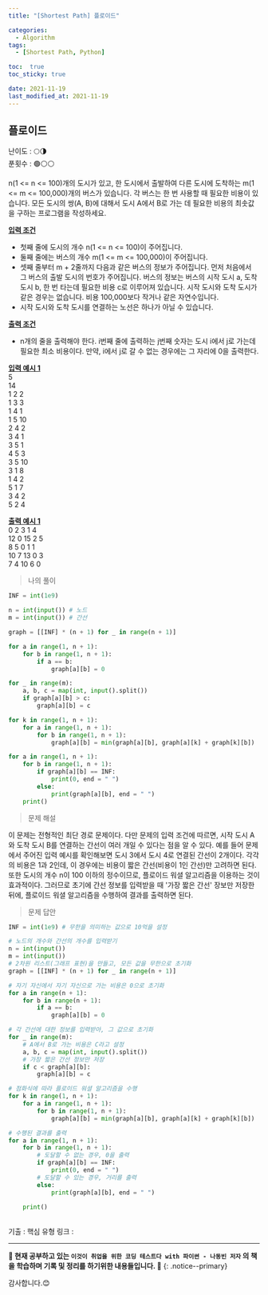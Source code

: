 ```yaml
---
title: "[Shortest Path] 플로이드"

categories:
  - Algorithm
tags:
  - [Shortest Path, Python]

toc:  true
toc_sticky: true

date: 2021-11-19
last_modified_at: 2021-11-19
---
```


## 플로이드  

난이도 : 🌕🌗   
푼횟수 : 🟢⚪⚪  

n(1 <= n <= 100)개의 도시가 있고, 한 도시에서 출발하여 다른 도시에 도착하는 m(1 <= m <= 100,000)개의 버스가 있습니다. 각 버스는 한 번 사용할 때 필요한 비용이 있습니다. 모든 도시의 쌍(A, B)에 대해서 도시 A에서 B로 가는 데 필요한 비용의 최솟값을 구하는 프로그램을 작성하세요.  

**<u>입력 조건</u>**  
- 첫째 줄에 도시의 개수 n(1 <= n <= 100)이 주어집니다.  
- 둘째 줄에는 버스의 개수 m(1 <= m <= 100,000)이 주어집니다.  
- 셋째 줄부터 m + 2줄까지 다음과 같은 버스의 정보가 주어집니다. 먼저 처음에서 그 버스의 출발 도시의 번호가 주어집니다. 버스의 정보는 버스의 시작 도시 a, 도착 도시 b, 한 번 타는데 필요한 비용 c로 이루어져 있습니다. 시작 도시와 도착 도시가 같은 경우는 없습니다. 비용 100,000보다 작거나 같은 자연수입니다.  
- 시작 도시와 도착 도시를 연결하는 노선은 하나가 아닐 수 있습니다.  

**<u>출력 조건</u>**  
- n개의 줄을 출력해야 한다. i번째 줄에 출력하는 j번째 숫자는 도시 i에서 j로 가는데 필요한 최소 비용이다. 만약, i에서 j로 갈 수 없는 경우에는 그 자리에 0을 출력한다.  

**<u>입력 예시 1</u>**  
5  
14  
1 2 2  
1 3 3  
1 4 1  
1 5 10  
2 4 2  
3 4 1  
3 5 1  
4 5 3  
3 5 10  
3 1 8  
1 4 2  
5 1 7  
3 4 2  
5 2 4  

**<u>출력 예시 1</u>**  
0 2 3 1 4  
12 0 15 2 5  
8 5 0 1 1  
10 7 13 0 3  
7 4 10 6 0  

> 나의 풀이  

```python
INF = int(1e9)

n = int(input()) # 노드
m = int(input()) # 간선

graph = [[INF] * (n + 1) for _ in range(n + 1)]

for a in range(1, n + 1):
    for b in range(1, n + 1):
        if a == b:
            graph[a][b] = 0

for _ in range(m):
    a, b, c = map(int, input().split())
    if graph[a][b] > c:
        graph[a][b] = c

for k in range(1, n + 1):
    for a in range(1, n + 1):
        for b in range(1, n + 1):
            graph[a][b] = min(graph[a][b], graph[a][k] + graph[k][b])

for a in range(1, n + 1):
    for b in range(1, n + 1):
        if graph[a][b] == INF:
            print(0, end = " ")
        else:
            print(graph[a][b], end = " ")
    print()
```

> 문제 해설  

이 문제는 전형적인 최단 경로 문제이다. 다만 문제의 입력 조건에 따르면, 시작 도시 A와 도착 도시 B를 연결하는 간선이 여러 개일 수 있다는 점을 알 수 있다. 예를 들어 문제에서 주어진 입력 예시를 확인해보면 도시 3에서 도시 4로 연결된 간선이 2개이다. 각각의 비용은 1과 2인데, 이 경우에는 비용이 짧은 간선(비용이 1인 간선)만 고려하면 된다.  
또한 도시의 개수 n이 100 이하의 정수이므로, 플로이드 워셜 알고리즘을 이용하는 것이 효과적이다. 그러므로 초기에 간선 정보를 입력받을 때 '가장 짧은 간선' 장보만 저장한 뒤에, 플로이드 워셜 알고리즘을 수행하여 결과를 출력하면 된다.  

> 문제 답안  

```python
INF = int(1e9) # 무한을 의미하는 값으로 10억을 설정

# 노드의 개수와 간선의 개수를 입력받기
n = int(input())
m = int(input())
# 2차원 리스트(그래프 표현)을 만들고, 모든 값을 무한으로 초기화
graph = [[INF] * (n + 1) for _ in range(n + 1)]

# 자기 자신에서 자기 자신으로 가는 비용은 0으로 초기화
for a in range(n + 1):
    for b in range(n + 1):
        if a == b:
            graph[a][b] = 0

# 각 간선에 대한 정보를 입력받아, 그 값으로 초기화
for _ in range(m):
    # A에서 B로 가는 비용은 C라고 설정
    a, b, c = map(int, input().split())
    # 가장 짧은 간선 정보만 저장
    if c < graph[a][b]:
        graph[a][b] = c

# 점화식에 따라 플로이드 워셜 알고리즘을 수행
for k in range(1, n + 1):
    for a in range(1, n + 1):
        for b in range(1, n + 1):
            graph[a][b] = min(graph[a][b], graph[a][k] + graph[k][b])

# 수행된 결과를 출력
for a in range(1, n + 1):
    for b in range(1, n + 1):
        # 도달할 수 없는 경우, 0을 출력
        if graph[a][b] == INF:
            print(0, end = " ")
        # 도달할 수 있는 경우, 거리를 출력
        else:
            print(graph[a][b], end = " ")

    print()
```

<br>
기출 : 핵심 유형  
링크 : <https://www.acmicpc.net/problem/11404>  

---
**🐢 현재 공부하고 있는 `이것이 취업을 위한 코딩 테스트다 with 파이썬 - 나동빈 저자` 의 책을 학습하며 기록 및 정리를 하기위한 내용들입니다. 🐢**
{: .notice--primary}

감사합니다.😊